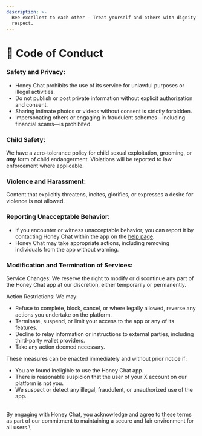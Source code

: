 ```yaml
---
description: >-
  Bee excellent to each other - Treat yourself and others with dignity and
  respect.
---
```


# 📏 Code of Conduct

### Safety and Privacy:

* Honey Chat prohibits the use of its service for unlawful purposes or illegal activities.&#x20;
* Do not publish or post private information without explicit authorization and consent.&#x20;
* Sharing intimate photos or videos without consent is strictly forbidden.
* Impersonating others or engaging in fraudulent schemes—including financial scams—is prohibited.

### Child Safety:

We have a zero-tolerance policy for child sexual exploitation, grooming, or _**any**_ form of child endangerment. Violations will be reported to law enforcement where applicable.

### Violence and Harassment:

Content that explicitly threatens, incites, glorifies, or expresses a desire for violence is not allowed.

### Reporting Unacceptable Behavior:

* If you encounter or witness unacceptable behavior, you can report it by contacting Honey Chat within the app on the [help](https://buzz.honeychat.app/help)[ page](https://buzz.honeychat.app/help).
* Honey Chat may take appropriate actions, including removing individuals from the app without warning.&#x20;

### Modification and Termination of Services:

Service Changes: We reserve the right to modify or discontinue any part of the Honey Chat app at our discretion, either temporarily or permanently.

Action Restrictions: We may:

* Refuse to complete, block, cancel, or where legally allowed, reverse any actions you undertake on the platform.
* Terminate, suspend, or limit your access to the app or any of its features.
* Decline to relay information or instructions to external parties, including third-party wallet providers.
* Take any action deemed necessary.

These measures can be enacted immediately and without prior notice if:

* You are found ineligible to use the Honey Chat app.
* There is reasonable suspicion that the user of your X account on our platform is not you.
* We suspect or detect any illegal, fraudulent, or unauthorized use of the app.

\
By engaging with Honey Chat, you acknowledge and agree to these terms as part of our commitment to maintaining a secure and fair environment for all users.\
